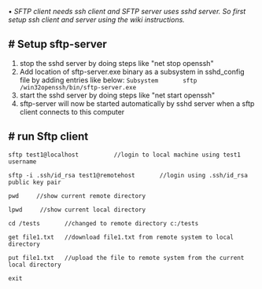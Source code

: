 
• _SFTP client needs ssh client and SFTP server uses sshd server. So first setup ssh client and server using the wiki instructions._


## # Setup sftp-server
1. stop the sshd server by doing steps like "net stop openssh"
2. Add location of sftp-server.exe binary as a subsystem in sshd_config file by adding entries like below:
`Subsystem       sftp    /win32openssh/bin/sftp-server.exe`
3. start the sshd server by doing steps like "net start openssh"
4. sftp-server will now be started automatically by sshd server when a sftp client connects to this computer

## # run Sftp client
`sftp test1@localhost          //login to local machine using test1 username`

`sftp -i .ssh/id_rsa test1@remotehost       //login using .ssh/id_rsa public key pair`

`pwd     //show current remote directory`

`lpwd     //show current local directory`

`cd /tests       //changed to remote directory c:/tests`

`get file1.txt   //download file1.txt from remote system to local directory`

`put file1.txt   //upload the file to remote system from the current local directory`

`exit`

